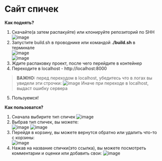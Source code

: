 # Сайт спичек

**Как поднять?**
1. Скачайте(а затем распакуйте) или клонируйте репозиторий по SHH  
![image](https://github.com/user-attachments/assets/830520e0-1660-4cbc-9118-f37ca52ed8aa)
2. Запустите build.sh в проводнике или командой **./build.sh** в терминале  
![image](https://github.com/user-attachments/assets/99abd165-198b-4c40-98ed-9793096a3693)  
![image](https://github.com/user-attachments/assets/74fcaa6f-8474-4598-925b-628cdea62fa3)
3. Ждите распаковку проект, после чего перейдите в контейнер
4. Переходите в localhost - http://localhost:8000
> **ВАЖНО:** перед переходом в localhost, убедитесь что в логах вы увидели эти строчки:
![image](https://github.com/user-attachments/assets/45582609-44dc-4d86-885a-205d14980fc6)
> Иначе при переходе в localhost, выдаст ошибку сервера
5. Пользуемся!

**Как пользоватся?**
1. Сначала выбирите тип спичек
![image](https://github.com/user-attachments/assets/2d8082bf-a3ad-4fb9-a028-1a0aeaa878d9)
2. Выбрав тип спичек, вы можете:  
![image](https://github.com/user-attachments/assets/9f21e2b3-9d79-40a4-8090-12360af1d472)
![image](https://github.com/user-attachments/assets/d1816b5d-c674-490a-9d08-ec3d38774731)
3. Перейдя в корзину, вы можете вернутся обратно или удалить что-то с корзины:  
![image](https://github.com/user-attachments/assets/1c4fe5b0-e483-4e2e-8a31-d33b706014b2)
4. Нажав на название спички(это ссылка), вы можете посмотреть комментарии и оценки или добавить свои:
![image](https://github.com/user-attachments/assets/541a40ac-1af6-41c4-b106-5fe6b37c8dc9)
